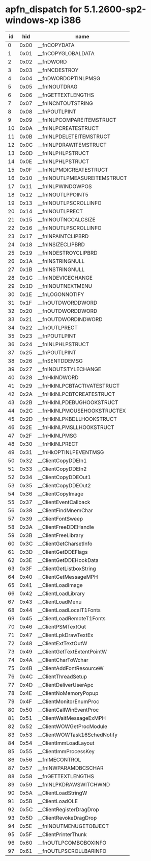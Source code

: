 # apfn_dispatch for 5.1.2600-sp2-windows-xp i386

|id|hid|name
|------|------|------
| 0 | 0x00 | __fnCOPYDATA
| 1 | 0x01 | __fnCOPYGLOBALDATA
| 2 | 0x02 | __fnDWORD
| 3 | 0x03 | __fnNCDESTROY
| 4 | 0x04 | __fnDWORDOPTINLPMSG
| 5 | 0x05 | __fnINOUTDRAG
| 6 | 0x06 | __fnGETTEXTLENGTHS
| 7 | 0x07 | __fnINCNTOUTSTRING
| 8 | 0x08 | __fnPOUTLPINT
| 9 | 0x09 | __fnINLPCOMPAREITEMSTRUCT
| 10 | 0x0A | __fnINLPCREATESTRUCT
| 11 | 0x0B | __fnINLPDELETEITEMSTRUCT
| 12 | 0x0C | __fnINLPDRAWITEMSTRUCT
| 13 | 0x0D | __fnINLPHLPSTRUCT
| 14 | 0x0E | __fnINLPHLPSTRUCT
| 15 | 0x0F | __fnINLPMDICREATESTRUCT
| 16 | 0x10 | __fnINOUTLPMEASUREITEMSTRUCT
| 17 | 0x11 | __fnINLPWINDOWPOS
| 18 | 0x12 | __fnINOUTLPPOINT5
| 19 | 0x13 | __fnINOUTLPSCROLLINFO
| 20 | 0x14 | __fnINOUTLPRECT
| 21 | 0x15 | __fnINOUTNCCALCSIZE
| 22 | 0x16 | __fnINOUTLPSCROLLINFO
| 23 | 0x17 | __fnINPAINTCLIPBRD
| 24 | 0x18 | __fnINSIZECLIPBRD
| 25 | 0x19 | __fnINDESTROYCLIPBRD
| 26 | 0x1A | __fnINSTRINGNULL
| 27 | 0x1B | __fnINSTRINGNULL
| 28 | 0x1C | __fnINDEVICECHANGE
| 29 | 0x1D | __fnINOUTNEXTMENU
| 30 | 0x1E | __fnLOGONNOTIFY
| 31 | 0x1F | __fnOUTDWORDDWORD
| 32 | 0x20 | __fnOUTDWORDDWORD
| 33 | 0x21 | __fnOUTDWORDINDWORD
| 34 | 0x22 | __fnOUTLPRECT
| 35 | 0x23 | __fnPOUTLPINT
| 36 | 0x24 | __fnINLPHLPSTRUCT
| 37 | 0x25 | __fnPOUTLPINT
| 38 | 0x26 | __fnSENTDDEMSG
| 39 | 0x27 | __fnINOUTSTYLECHANGE
| 40 | 0x28 | __fnHkINDWORD
| 41 | 0x29 | __fnHkINLPCBTACTIVATESTRUCT
| 42 | 0x2A | __fnHkINLPCBTCREATESTRUCT
| 43 | 0x2B | __fnHkINLPDEBUGHOOKSTRUCT
| 44 | 0x2C | __fnHkINLPMOUSEHOOKSTRUCTEX
| 45 | 0x2D | __fnHkINLPKBDLLHOOKSTRUCT
| 46 | 0x2E | __fnHkINLPMSLLHOOKSTRUCT
| 47 | 0x2F | __fnHkINLPMSG
| 48 | 0x30 | __fnHkINLPRECT
| 49 | 0x31 | __fnHkOPTINLPEVENTMSG
| 50 | 0x32 | __ClientCopyDDEIn1
| 51 | 0x33 | __ClientCopyDDEIn2
| 52 | 0x34 | __ClientCopyDDEOut1
| 53 | 0x35 | __ClientCopyDDEOut2
| 54 | 0x36 | __ClientCopyImage
| 55 | 0x37 | __ClientEventCallback
| 56 | 0x38 | __ClientFindMnemChar
| 57 | 0x39 | __ClientFontSweep
| 58 | 0x3A | __ClientFreeDDEHandle
| 59 | 0x3B | __ClientFreeLibrary
| 60 | 0x3C | __ClientGetCharsetInfo
| 61 | 0x3D | __ClientGetDDEFlags
| 62 | 0x3E | __ClientGetDDEHookData
| 63 | 0x3F | __ClientGetListboxString
| 64 | 0x40 | __ClientGetMessageMPH
| 65 | 0x41 | __ClientLoadImage
| 66 | 0x42 | __ClientLoadLibrary
| 67 | 0x43 | __ClientLoadMenu
| 68 | 0x44 | __ClientLoadLocalT1Fonts
| 69 | 0x45 | __ClientLoadRemoteT1Fonts
| 70 | 0x46 | __ClientPSMTextOut
| 71 | 0x47 | __ClientLpkDrawTextEx
| 72 | 0x48 | __ClientExtTextOutW
| 73 | 0x49 | __ClientGetTextExtentPointW
| 74 | 0x4A | __ClientCharToWchar
| 75 | 0x4B | __ClientAddFontResourceW
| 76 | 0x4C | __ClientThreadSetup
| 77 | 0x4D | __ClientDeliverUserApc
| 78 | 0x4E | __ClientNoMemoryPopup
| 79 | 0x4F | __ClientMonitorEnumProc
| 80 | 0x50 | __ClientCallWinEventProc
| 81 | 0x51 | __ClientWaitMessageExMPH
| 82 | 0x52 | __ClientWOWGetProcModule
| 83 | 0x53 | __ClientWOWTask16SchedNotify
| 84 | 0x54 | __ClientImmLoadLayout
| 85 | 0x55 | __ClientImmProcessKey
| 86 | 0x56 | __fnIMECONTROL
| 87 | 0x57 | __fnINWPARAMDBCSCHAR
| 88 | 0x58 | __fnGETTEXTLENGTHS
| 89 | 0x59 | __fnINLPKDRAWSWITCHWND
| 90 | 0x5A | __ClientLoadStringW
| 91 | 0x5B | __ClientLoadOLE
| 92 | 0x5C | __ClientRegisterDragDrop
| 93 | 0x5D | __ClientRevokeDragDrop
| 94 | 0x5E | __fnINOUTMENUGETOBJECT
| 95 | 0x5F | __ClientPrinterThunk
| 96 | 0x60 | __fnOUTLPCOMBOBOXINFO
| 97 | 0x61 | __fnOUTLPSCROLLBARINFO



